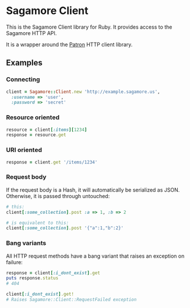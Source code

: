 # Sagamore Client

This is the Sagamore Client library for Ruby. It provides access to the Sagamore HTTP API.

It is a wrapper around the [Patron](http://toland.github.com/patron/) HTTP client library.

## Examples

### Connecting
```ruby
client = Sagamore::Client.new 'http://example.sagamore.us',
  :username => 'user',
  :password => 'secret'
```

### Resource oriented
```ruby
resource = client[:items][1234]
response = resource.get
```

### URI oriented
```ruby
response = client.get '/items/1234'
```

### Request body

If the request body is a Hash, it will automatically be serialized as JSON. Otherwise, it is
passed through untouched:

```ruby
# this:
client[:some_collection].post :a => 1, :b => 2

# is equivalent to this:
client[:some_collection].post '{"a":1,"b":2}'
```

### Bang variants

All HTTP request methods have a bang variant that raises an exception on failure:

```ruby
response = client[:i_dont_exist].get
puts response.status
# 404

client[:i_dont_exist].get!
# Raises Sagamore::Client::RequestFailed exception
```
